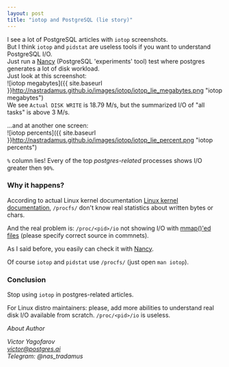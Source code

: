 ```yaml
---
layout: post
title: "iotop and PostgreSQL (lie story)"
---
```


I see a lot of PostgreSQL articles with `iotop` screenshots.  
But I think `iotop` and `pidstat` are useless tools if you want to understand PostgreSQL I/O.  
Just run a [Nancy](http://gitlab.com/postgres.ai/nancy/) (PostgreSQL 'experiments' tool)  test where postgres generates a lot of disk workload.  
Just look at this screenshot:  
![iotop megabytes]({{ site.baseurl }}http://nastradamus.github.io/images/iotop/iotop_lie_megabytes.png "iotop megabytes")  
We see `Actual DISK WRITE` is 18.79 M/s, but the summarized I/O of "all tasks" is above 3 M/s.  

...and at another one screen:  
![iotop percents]({{ site.baseurl }}http://nastradamus.github.io/images/iotop/iotop_lie_percent.png "iotop percents")  

`%` column lies! Every of the top *postgres-related* processes shows I/O greater then `90%`.

### Why it happens?

According to actual Linux kernel documentation [Linux kernel documentation](https://git.kernel.org/pub/scm/linux/kernel/git/stable/linux.git/tree/Documentation/filesystems/proc.txt?h=v4.9.150#n1511), `/procfs/` don't know real statistics about written bytes or chars.

And the real problem is: `/proc/<pid>/io` not showing I/O with [mmap()'ed files](https://stackoverflow.com/questions/3633286/what-do-the-counters-in-proc-pid-io-mean#comment92260839_3634088) (please specify correct source in commnets).

As I said before, you easily can check it with [Nancy](http://gitlab.com/postgres.ai/nancy/).

Of course `iotop` and `pidstat` use `/procfs/` (just open `man iotop`).

### Conclusion

Stop using `iotop` in postgres-related articles.  

For Linux distro maintainers: please, add more abilities to understand real disk I/O available from scratch. `/proc/<pid>/io` is useless.

*About Author*  

*Victor Yagofarov  
victor@postgres.ai  
Telegram: @nas_tradamus*

